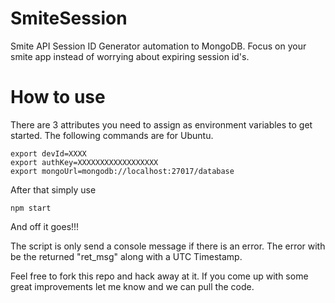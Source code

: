 # SmiteSession
Smite API Session ID Generator automation to MongoDB.  Focus on your smite app instead of worrying about expiring session id's.

# How to use
There are 3 attributes you need to assign as environment variables to get started.
The following commands are for Ubuntu.

```
export devId=XXXX
export authKey=XXXXXXXXXXXXXXXXXX
export mongoUrl=mongodb://localhost:27017/database
```

After that simply use

```
npm start
```

And off it goes!!!

The script is only send a console message if there is an error.
The error with be the returned "ret_msg" along with a UTC Timestamp.

Feel free to fork this repo and hack away at it.  If you come up with some
great improvements let me know and we can pull the code.